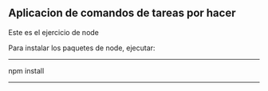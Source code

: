 ## Aplicacion de comandos de tareas por hacer


Este es el ejercicio de node

Para instalar los paquetes de node, ejecutar: 


--------------------------------------------
npm install

--------------------------------------------